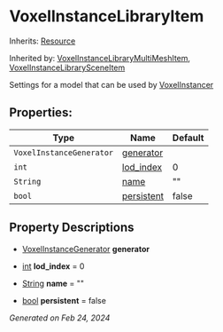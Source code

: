 # VoxelInstanceLibraryItem

Inherits: [Resource](https://docs.godotengine.org/en/stable/classes/class_resource.html)

Inherited by: [VoxelInstanceLibraryMultiMeshItem](VoxelInstanceLibraryMultiMeshItem.md), [VoxelInstanceLibrarySceneItem](VoxelInstanceLibrarySceneItem.md)

Settings for a model that can be used by [VoxelInstancer](VoxelInstancer.md)

## Properties: 


Type                      | Name                         | Default 
------------------------- | ---------------------------- | --------
`VoxelInstanceGenerator`  | [generator](#i_generator)    |         
`int`                     | [lod_index](#i_lod_index)    | 0       
`String`                  | [name](#i_name)              | ""      
`bool`                    | [persistent](#i_persistent)  | false   
<p></p>

## Property Descriptions

- [VoxelInstanceGenerator](VoxelInstanceGenerator.md)<span id="i_generator"></span> **generator**


- [int](https://docs.godotengine.org/en/stable/classes/class_int.html)<span id="i_lod_index"></span> **lod_index** = 0


- [String](https://docs.godotengine.org/en/stable/classes/class_string.html)<span id="i_name"></span> **name** = ""


- [bool](https://docs.godotengine.org/en/stable/classes/class_bool.html)<span id="i_persistent"></span> **persistent** = false


_Generated on Feb 24, 2024_
